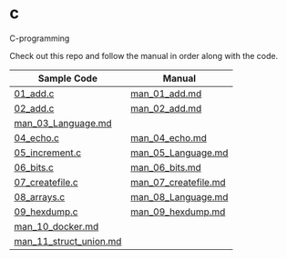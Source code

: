 # c
C-programming

Check out this repo and follow the manual in order along with the code.

Sample Code|Manual
-----------|------
[01_add.c](01_add.c)|[man_01_add.md](man_01_add.md)
[02_add.c](02_add.c)|[man_02_add.md](man_02_add.md)
|[man_03_Language.md](man_03_Language.md)
[04_echo.c](04_echo.c)|[man_04_echo.md](man_04_echo.md)
[05_increment.c](05_increment.c)|[man_05_Language.md](man_05_Language.md)
[06_bits.c](06_bits.c)|[man_06_bits.md](man_06_bits.md)
[07_createfile.c](07_createfile.c)|[man_07_createfile.md](man_07_createfile.md)
[08_arrays.c](08_arrays.c)|[man_08_Language.md](man_08_Language.md)
[09_hexdump.c](09_hexdump.c)|[man_09_hexdump.md](man_09_hexdump.md)
|[man_10_docker.md](man_10_docker.md)
|[man_11_struct_union.md](man_11_struct_union.md)
